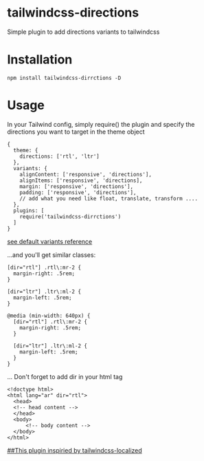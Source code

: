 # tailwindcss-directions

Simple plugin to add directions variants to tailwindcss

# Installation

`npm install tailwindcss-dirrctions -D`

# Usage

In your Tailwind config, simply require() the plugin and specify the directions you want to target in the theme object

```
{
  theme: {
    directions: ['rtl', 'ltr']
  },
  variants: {
    alignContent: ['responsive', 'directions'],
    alignItems: ['responsive', 'directions],
    margin: ['responsive', 'directions'],
    padding: ['responsive', 'directions'],
    // add what you need like float, translate, transform ....
  },
  plugins: [
    require('tailwindcss-dirrctions')
  ]
}
```

[see default variants reference](https://tailwindcss.com/docs/configuring-variants#default-variants-reference)

...and you'll get similar classes:

```
[dir="rtl"] .rtl\:mr-2 {
  margin-right: .5rem;
}

[dir="ltr"] .ltr\:ml-2 {
  margin-left: .5rem;
}

@media (min-width: 640px) {
  [dir="rtl"] .rtl\:mr-2 {
    margin-right: .5rem;
  }

  [dir="ltr"] .ltr\:ml-2 {
    margin-left: .5rem;
  }
}
```

... Don't forget to add dir in your html tag

```
<!doctype html>
<html lang="ar" dir="rtl">
  <head>
  <!-- head content -->
  </head>
  <body>
      <!-- body content -->
  </body>
</html>

```

[##This plugin inspiried by tailwindcss-localized](https://github.com/hdodov/tailwindcss-localized#tailwindcss-localized)
